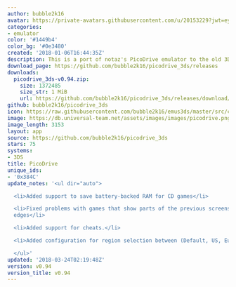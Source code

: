 ```yaml
---
author: bubble2k16
avatar: https://private-avatars.githubusercontent.com/u/20153229?jwt=eyJhbGciOiJIUzI1NiIsInR5cCI6IkpXVCJ9.eyJpc3MiOiJnaXRodWIuY29tIiwiYXVkIjoicmF3LmdpdGh1YnVzZXJjb250ZW50LmNvbSIsImtleSI6ImtleTEiLCJleHAiOjE3MzQ2NTcwNjAsIm5iZiI6MTczNDY1NTg2MCwicGF0aCI6Ii91LzIwMTUzMjI5In0.teXmcbN7sEqSBNDzP6UZR_GXxysx5RQefy1rUTqCXxE&v=4
categories:
- emulator
color: '#1449b4'
color_bg: '#0e3480'
created: '2018-01-06T16:44:35Z'
description: This is a port of notaz's PicoDrive emulator to the old 3DS and old 2DS.
download_page: https://github.com/bubble2k16/picodrive_3ds/releases
downloads:
  picodrive_3ds-v0.94.zip:
    size: 1372485
    size_str: 1 MiB
    url: https://github.com/bubble2k16/picodrive_3ds/releases/download/v0.94/picodrive_3ds-v0.94.zip
github: bubble2k16/picodrive_3ds
icon: https://raw.githubusercontent.com/bubble2k16/emus3ds/master/src/cores/picodrive/assets/icon.png
image: https://db.universal-team.net/assets/images/images/picodrive.png
image_length: 3153
layout: app
source: https://github.com/bubble2k16/picodrive_3ds
stars: 75
systems:
- 3DS
title: PicoDrive
unique_ids:
- '0x384C'
update_notes: '<ul dir="auto">

  <li>Added support to save battery-backed RAM for CD games</li>

  <li>Fixed problems with games that show parts of the previous screens at the left/right
  edges</li>

  <li>Added support for cheats.</li>

  <li>Added configuration for region selection between (Default, US, Europe, Japan)</li>

  </ul>'
updated: '2018-03-24T02:19:48Z'
version: v0.94
version_title: v0.94
---
```

